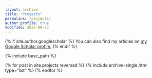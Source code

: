 ```yaml
---
layout: archive
title: "Projects"
permalink: /projects/
author_profile: true
modified: 2025-09-23
---
```


{% if site.author.googlescholar %}
  You can also find my articles on <u><a href="{{site.author.googlescholar}}">my Google Scholar profile</a>.</u>
{% endif %}

{% include base_path %}

{% for post in site.projects reversed %}
  {% include archive-single.html type="list" %}
{% endfor %}

